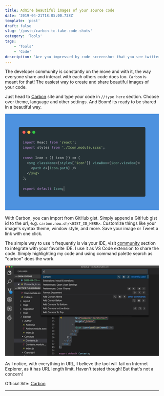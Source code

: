 ```yaml
---
title: Admire beautiful images of your source code
date: '2019-04-21T18:05:00.738Z'
template: 'post'
draft: false
slug: '/posts/carbon-to-take-code-shots'
category: 'Tools'
tags:
    - 'Tools'
    - 'Code'
description: 'Are you impressed by code screenshot that you see twitter and online? and wonder, which IDE theme are people using? or you want to share your professional awesome code screenshot with colleague? Here is the tool everyone is using! '
---
```


The developer community is constantly on the move and with it, the way everyone share and interact with each others code does too. `Carbon` is meant for that! The easiest way to create and share beautiful images of your code.

Just head to [Carbon](<https://carbon.now.sh/?bg=rgba(74%2C144%2C226%2C1)&t=material&wt=none&l=auto&ds=false&dsyoff=20px&dsblur=68px&wc=true&wa=true&pv=56px&ph=56px&ln=false&fm=Fira%20Code&fs=14px&lh=152%25&si=false&es=2x&wm=false&code=%252F%252Ftype%2520here>) site and type your code in `//type here` section. Choose over theme, language and other settings. And Boom! its ready to be shared in a beautiful way.

![Screenshot](/media/carbon.png)

With Carbon, you can import from GitHub gist. Simply append a GitHub gist id to the url, e.g. `carbon.now.sh/<GIST_ID_HERE>`. Customize things like your image's syntax theme, window style, and more. Save your image or Tweet a link with one click.

The simple way to use it frequently is via your IDE, visit [community](https://github.com/dawnlabs/carbon#community) section to integrate with your favorite IDE.
I use it as VS Code extension to share the code. Simply highlighting my code and using command palette search as "carbon" does the work.

![Screenshot](/media/carbon2.png)

As I notice, with everything in URL, I believe the tool will fail on Internet Explorer, as it has URL length limit. Haven't tested though! But that's not a concern!

Official Site: [Carbon](https://dawnlabs.io/carbon)

---
